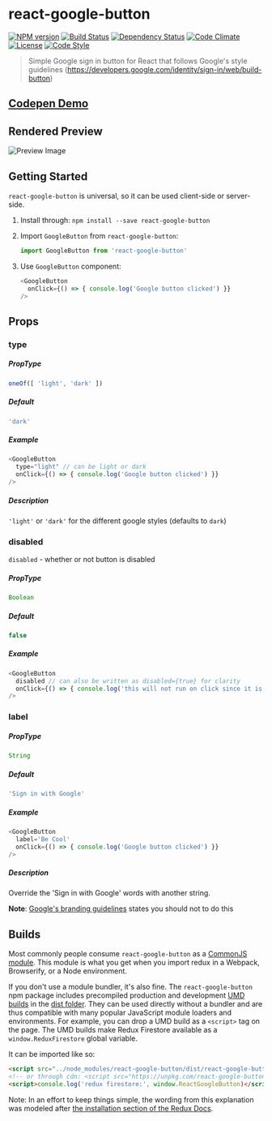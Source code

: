 # react-google-button

[![NPM version][npm-image]][npm-url]
[![Build Status][build-status-image]][build-status-url]
[![Dependency Status][daviddm-image]][daviddm-url]
[![Code Climate][climate-image]][climate-url]
[![License][license-image]][license-url]
[![Code Style][code-style-image]][code-style-url]

> Simple Google sign in button for React that follows Google's style guidelines (https://developers.google.com/identity/sign-in/web/build-button)

## [Codepen Demo](https://codepen.io/prescottprue/pen/NjmeKM)

## Rendered Preview

![Preview Image](https://storage.googleapis.com/pruvit-968.appspot.com/react-google-button/preview.png)

## Getting Started

`react-google-button` is universal, so it can be used client-side or server-side.

1. Install through: `npm install --save react-google-button`

2. Import `GoogleButton` from `react-google-button`:

    ```javascript
    import GoogleButton from 'react-google-button'
    ```

3. Use `GoogleButton` component:

    ```javascript
    <GoogleButton
      onClick={() => { console.log('Google button clicked') }}
    />
    ```

## Props

### type
##### PropType
```js
oneOf([ 'light', 'dark' ])
```

##### Default
```js
'dark'
```

##### Example

```js
<GoogleButton
  type="light" // can be light or dark
  onClick={() => { console.log('Google button clicked') }}
/>
```

##### Description
`'light'` or `'dark'` for the different google styles (defaults to `dark`)


### disabled
`disabled` - whether or not button is disabled

##### PropType
```js
Boolean
```

##### Default
```js
false
```

##### Example

```javascript
<GoogleButton
  disabled // can also be written as disabled={true} for clarity
  onClick={() => { console.log('this will not run on click since it is disabled') }}
/>
```

### label
##### PropType
```js
String
```
##### Default
```js
'Sign in with Google'
```

##### Example

```javascript
<GoogleButton
  label='Be Cool'
  onClick={() => { console.log('Google button clicked') }}
/>
```

##### Description
Override the 'Sign in with Google' words with another string.

**Note**: [Google's branding guidelines](https://developers.google.com/identity/branding-guidelines) states you should not to do this


## Builds

Most commonly people consume `react-google-button` as a [CommonJS module](http://webpack.github.io/docs/commonjs.html). This module is what you get when you import redux in a Webpack, Browserify, or a Node environment.

If you don't use a module bundler, it's also fine. The `react-google-button` npm package includes precompiled production and development [UMD builds](https://github.com/umdjs/umd) in the [dist folder](https://unpkg.com/react-google-button@latest/dist/). They can be used directly without a bundler and are thus compatible with many popular JavaScript module loaders and environments. For example, you can drop a UMD build as a `<script>` tag on the page. The UMD builds make Redux Firestore available as a `window.ReduxFirestore` global variable.

It can be imported like so:

```html
<script src="../node_modules/react-google-button/dist/react-google-button.min.js"></script>
<!-- or through cdn: <script src="https://unpkg.com/react-google-button@latest/dist/react-google-button.min.js"></script> -->
<script>console.log('redux firestore:', window.ReactGoogleButton)</script>
```

Note: In an effort to keep things simple, the wording from this explanation was modeled after [the installation section of the Redux Docs](https://redux.js.org/#installation).

[npm-image]: https://img.shields.io/npm/v/react-google-button.svg?style=flat-square
[npm-url]: https://npmjs.org/package/react-google-button
[build-status-image]: https://img.shields.io/endpoint.svg?url=https%3A%2F%2Factions-badge.atrox.dev%2Fprescottprue%2Freact-google-button%2Fbadge&label=build&style=flat-square
[build-status-image-next]: https://img.shields.io/endpoint.svg?url=https%3A%2F%2Factions-badge.atrox.dev%2Fprescottprue%2Freact-google-button%2Fbadge%3Fref%3Dnext&label=build&style=flat-square
[build-status-image-og]: https://github.com/prescottprue/react-google-button/workflows/publish.yml/badge.svg
[build-status-url]: https://github.com/prescottprue/react-google-button/workflows
[travis-image]: https://img.shields.io/travis/prescottprue/react-google-button/master.svg?style=flat-square
[travis-url]: https://travis-ci.org/prescottprue/react-google-button
[daviddm-image]: https://img.shields.io/david/prescottprue/react-google-button.svg?style=flat-square
[daviddm-url]: https://david-dm.org/prescottprue/react-google-button
[climate-image]: https://img.shields.io/codeclimate/github/prescottprue/react-google-button.svg?style=flat-square
[climate-url]: https://codeclimate.com/github/prescottprue/react-google-button
[coverage-image]: https://img.shields.io/codeclimate/coverage/github/prescottprue/react-google-button.svg?style=flat-square
[coverage-url]: https://codeclimate.com/github/prescottprue/react-google-button
[license-image]: https://img.shields.io/npm/l/react-google-button.svg?style=flat-square
[license-url]: https://github.com/prescottprue/react-google-button/blob/master/LICENSE
[code-style-image]: https://img.shields.io/badge/code%20style-standard-brightgreen.svg?style=flat-square
[code-style-url]: http://standardjs.com/
